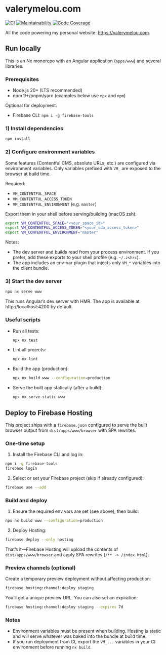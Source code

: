 # valerymelou.com

[![CI](https://github.com/valerymelou/valerymelou.com/actions/workflows/ci.yml/badge.svg)](https://github.com/valerymelou/valerymelou.com/actions/workflows/ci.yml) [![Maintainability](https://qlty.sh/gh/valerymelou/projects/valerymelou.com/maintainability.svg)](https://qlty.sh/gh/valerymelou/projects/valerymelou.com) [![Code Coverage](https://qlty.sh/gh/valerymelou/projects/valerymelou.com/coverage.svg)](https://qlty.sh/gh/valerymelou/projects/valerymelou.com)

All the code powering my personal website: https://valerymelou.com.

## Run locally

This is an Nx monorepo with an Angular application (`apps/www`) and several libraries.

### Prerequisites

- Node.js 20+ (LTS recommended)
- npm 9+/pnpm/yarn (examples below use `npx` and `npm`)

Optional for deployment:

- Firebase CLI: `npm i -g firebase-tools`

### 1) Install dependencies

```sh
npm install
```

### 2) Configure environment variables

Some features (Contentful CMS, absolute URLs, etc.) are configured via environment variables. Only variables prefixed with `VM_` are exposed to the browser at build time.

Required:

- `VM_CONTENTFUL_SPACE`
- `VM_CONTENTFUL_ACCESS_TOKEN`
- `VM_CONTENTFUL_ENVIRONMENT` (e.g. `master`)

Export them in your shell before serving/building (macOS zsh):

```sh
export VM_CONTENTFUL_SPACE="<your_space_id>"
export VM_CONTENTFUL_ACCESS_TOKEN="<your_cda_access_token>"
export VM_CONTENTFUL_ENVIRONMENT="master"
```

Notes:

- The dev server and builds read from your process environment. If you prefer, add these exports to your shell profile (e.g. `~/.zshrc`).
- The app includes an env-var plugin that injects only `VM_*` variables into the client bundle.

### 3) Start the dev server

```sh
npx nx serve www
```

This runs Angular’s dev server with HMR. The app is available at http://localhost:4200 by default.

### Useful scripts

- Run all tests:
  ```sh
  npx nx test
  ```
- Lint all projects:
  ```sh
  npx nx lint
  ```
- Build the app (production):
  ```sh
  npx nx build www --configuration=production
  ```
- Serve the built app statically (after a build):
  ```sh
  npx nx serve-static www
  ```

## Deploy to Firebase Hosting

This project ships with a `firebase.json` configured to serve the built browser output from `dist/apps/www/browser` with SPA rewrites.

### One-time setup

1. Install the Firebase CLI and log in:

```sh
npm i -g firebase-tools
firebase login
```

2. Select or set your Firebase project (skip if already configured):

```sh
firebase use --add
```

### Build and deploy

1. Ensure the required env vars are set (see above), then build:

```sh
npx nx build www --configuration=production
```

2. Deploy Hosting:

```sh
firebase deploy --only hosting
```

That’s it—Firebase Hosting will upload the contents of `dist/apps/www/browser` and apply SPA rewrites (`/** -> /index.html`).

### Preview channels (optional)

Create a temporary preview deployment without affecting production:

```sh
firebase hosting:channel:deploy staging
```

You’ll get a unique preview URL. You can also set an expiration:

```sh
firebase hosting:channel:deploy staging --expires 7d
```

### Notes

- Environment variables must be present when building. Hosting is static and will serve whatever was baked into the bundle at build time.
- If you run deployment from CI, export the `VM_...` variables in your CI environment before running `nx build`.
